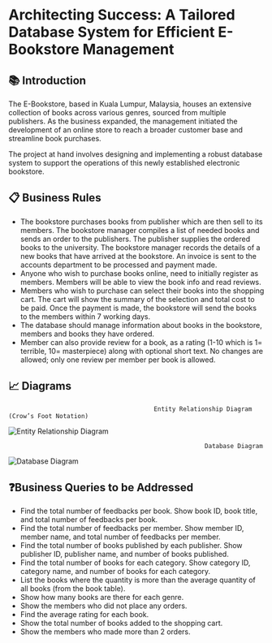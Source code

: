 # Architecting Success: A Tailored Database System for Efficient E-Bookstore Management

## 📚 Introduction
The E-Bookstore, based in Kuala Lumpur, Malaysia, houses an extensive collection of books across various genres, sourced from multiple publishers. As the business expanded, the management initiated the development of an online store to reach a broader customer base and streamline book purchases. 

The project at hand involves designing and implementing a robust database system to support the operations of this newly established electronic bookstore.

## 📋 Business Rules
- The bookstore purchases books from publisher which are then sell to its members. The bookstore manager compiles a list of needed books and sends an order to the publishers. The publisher supplies the ordered books to the university. The bookstore manager records the details of a new books that have arrived at the bookstore. An invoice is sent to the accounts department to be processed and payment made.
- Anyone who wish to purchase books online, need to initially register as members. Members will be able to view the book info and read reviews.
- Members who wish to purchase can select their books into the shopping cart. The cart will show the summary of the selection and total cost to be paid. Once the payment is made, the bookstore will send the books to the members within 7 working days.
- The database should manage information about books in the bookstore, members and books they have ordered.
- Member can also provide review for a book, as a rating (1-10 which is 1= terrible, 10= masterpiece) along with optional short text. No changes are allowed; only one review per member per book is allowed.

## 📈 Diagrams
                                            Entity Relationship Diagram (Crow’s Foot Notation)
![Entity Relationship Diagram](https://github.com/user-attachments/assets/1397badc-92df-4620-b47b-becbab40df02)

                                                          Database Diagram
![Database Diagram](https://github.com/user-attachments/assets/d3ac0e46-cd6a-4e6f-afd3-682756abede4)

## ❓Business Queries to be Addressed
- Find the total number of feedbacks per book. Show book ID, book title, and total number of feedbacks per book.
- Find the total number of feedbacks per member. Show member ID, member name, and total number of feedbacks per member.
- Find the total number of books published by each publisher. Show publisher ID, publisher name, and number of books published.
- Find the total number of books for each category. Show category ID, category name, and number of books for each category.
- List the books where the quantity is more than the average quantity of all books (from the book table).
- Show how many books are there for each genre.
- Show the members who did not place any orders.
- Find the average rating for each book.
- Show the total number of books added to the shopping cart.
- Show the members who made more than 2 orders.
